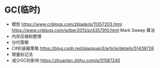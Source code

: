 # GC(临时)

* 模型
https://www.cnblogs.com/zblade/p/11357203.html
https://www.cnblogs.com/wilber2013/p/4357910.html
Mark Sweep 算法
* 内存压缩和整理
* 分代策略
* C#的装箱策略
https://blog.csdn.net/qiaoquan3/article/details/51439726
* 增量标记法
* 减少GC的影响
https://zhuanlan.zhihu.com/p/51587240